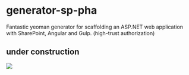 # generator-sp-pha
Fantastic yeoman generator for scaffolding an ASP.NET web application with SharePoint, Angular and Gulp. (high-trust authorization)

## under construction
![](https://octodex.github.com/images/constructocat2.jpg)
